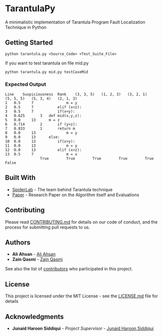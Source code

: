 # TarantulaPy

A minimalistic implementation of Tarantula Program Fault Localization Technique in Python

## Getting Started

```
python tarantula.py <Source_Code> <Test_Suite_File>
```

If you want to test tarantula on file mid.py

```
python tarantula.py mid.py testCaseMid
```

### Expected Output

```
Line	Suspiciousness	Rank	(3, 3, 5)	(1, 2, 3)	(3, 2, 1)	(5, 5, 5)	(5, 3, 4)	(2, 1, 3)
1	0.5		7				m = y
2	0.5		7			elif (x<z):
3	0.5		7			if(x<y):
4	0.625		3	def mid(x,y,z):
5	0.0		13		m = z
6	0.714		2		if (y<z):
7	0.833		1		return m
8	0.0		13				m = y
9	0.0		13		else:
10	0.0		13			if(x>y):
11	0.0		13				m = y
12	0.0		13			elif (x>z):
13	0.5		7				m = x
				True		True		True		True		True		False
```

## Built With

* [SpiderLab](http://spideruci.org/fault-localization/) - The team behind Tarantula technique
* [Paper](http://spideruci.org/papers/jones05.pdf) - Research Paper on the Algorithm itself and Evaluations

## Contributing

Please read [CONTRIBUTING.md](https://gist.github.com/PurpleBooth/b24679402957c63ec426) for details on our code of conduct, and the process for submitting pull requests to us.

## Authors

* **Ali Ahsan** - [Ali Ahsan](https://github.com/aliahsan07)
* **Zain Qasmi** - [Zain Qasmi](https://github.com/ZainQasmi)

See also the list of [contributors](https://github.com/your/project/contributors) who participated in this project.

## License

This project is licensed under the MIT License - see the [LICENSE.md](LICENSE.md) file for details

## Acknowledgments

* **Junaid Haroon Siddiqui** - *Project Supervisor* - [Junaid Haroon Siddiqui](https://github.com/jsiddiqui)

